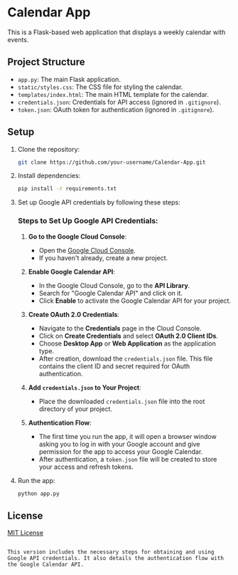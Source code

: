 
# Calendar App

This is a Flask-based web application that displays a weekly calendar with events.

## Project Structure

- `app.py`: The main Flask application.
- `static/styles.css`: The CSS file for styling the calendar.
- `templates/index.html`: The main HTML template for the calendar.
- `credentials.json`: Credentials for API access (ignored in `.gitignore`).
- `token.json`: OAuth token for authentication (ignored in `.gitignore`).

## Setup

1. Clone the repository:
   ```bash
   git clone https://github.com/your-username/Calendar-App.git
   ```

2. Install dependencies:
   ```bash
   pip install -r requirements.txt
   ```

3. Set up Google API credentials by following these steps:

   ### Steps to Set Up Google API Credentials:

   1. **Go to the Google Cloud Console**:
      - Open the [Google Cloud Console](https://console.cloud.google.com/).
      - If you haven't already, create a new project.

   2. **Enable Google Calendar API**:
      - In the Google Cloud Console, go to the **API Library**.
      - Search for "Google Calendar API" and click on it.
      - Click **Enable** to activate the Google Calendar API for your project.

   3. **Create OAuth 2.0 Credentials**:
      - Navigate to the **Credentials** page in the Cloud Console.
      - Click on **Create Credentials** and select **OAuth 2.0 Client IDs**.
      - Choose **Desktop App** or **Web Application** as the application type.
      - After creation, download the `credentials.json` file. This file contains the client ID and secret required for OAuth authentication.

   4. **Add `credentials.json` to Your Project**:
      - Place the downloaded `credentials.json` file into the root directory of your project.

   5. **Authentication Flow**:
      - The first time you run the app, it will open a browser window asking you to log in with your Google account and give permission for the app to access your Google Calendar.
      - After authentication, a `token.json` file will be created to store your access and refresh tokens.

4. Run the app:
   ```bash
   python app.py
   ```

## License

[MIT License](LICENSE)

```

This version includes the necessary steps for obtaining and using Google API credentials. It also details the authentication flow with the Google Calendar API.
